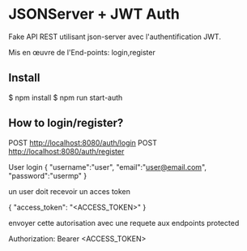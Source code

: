 # JSONServer + JWT Auth

Fake API REST utilisant json-server avec l'authentification JWT.

Mis en œuvre de l'End-points: login,register

## Install

$ npm install
$ npm run start-auth

## How to login/register?

POST <http://localhost:8080/auth/login>
POST <http://localhost:8080/auth/register>

User login 
{
    "username":"user",
    "email":"user@email.com",
    "password":"usermp"
}

un user doit recevoir un acces token

{
   "access_token": "<ACCESS_TOKEN>"
}

envoyer cette autorisation avec une requete aux endpoints protected

Authorization: Bearer <ACCESS_TOKEN>
